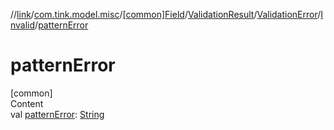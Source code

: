 //[link](../../../../../index.md)/[com.tink.model.misc](../../../../index.md)/[[common]Field](../../../index.md)/[ValidationResult](../../index.md)/[ValidationError](../index.md)/[Invalid](index.md)/[patternError](pattern-error.md)



# patternError  
[common]  
Content  
val [patternError](pattern-error.md): [String](https://kotlinlang.org/api/latest/jvm/stdlib/kotlin/-string/index.html)  



